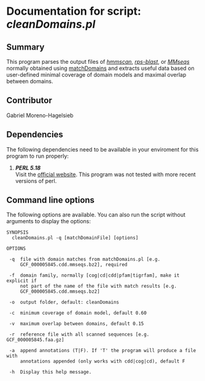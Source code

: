 # Documentation for script: _cleanDomains.pl_


## Summary
This program parses the output files of [_hmmscan_](http://hmmer.org/), [_rps-blast_](https://blast.ncbi.nlm.nih.gov/Blast.cgi?PAGE_TYPE=BlastDocs&DOC_TYPE=Download), or [_MMseqs_](https://github.com/soedinglab/MMseqs2) normally obtained using [matchDomains](matchDomains.md) and extracts useful data based on user-defined minimal coverage of domain models and maximal overlap between domains.


## Contributor
Gabriel Moreno-Hagelsieb


## Dependencies
The following dependencies need to be available in your enviroment for this 
program to run properly:

1. **_PERL 5.18_**  
Visit the [official website](https://www.perl.org/). This program 
was not tested with more recent versions of perl.


## Command line options
The following options are available. You can also run the 
script without arguments to display the options:  

    SYNOPSIS
      cleanDomains.pl -q [matchDomainFile] [options]

    OPTIONS
    
     -q  file with domain matches from matchDomains.pl [e.g.
         GCF_000005845.cdd.mmseqs.bz2], required

     -f  domain family, normally [cog|cd|cdd|pfam|tigrfam], make it explicit if
         not part of the name of the file with match results [e.g.
         GCF_000005845.cdd.mmseqs.bz2]

     -o  output folder, default: cleanDomains

     -c  minimum coverage of domain model, default 0.60

     -v  maximum overlap between domains, default 0.15

     -r  reference file with all scanned sequences [e.g. GCF_000005845.faa.gz]

     -a  append annotations (T|F). If 'T' the program will produce a file with
         annotations appended (only works with cdd|cog|cd), default F
         
     -h  Display this help message.
